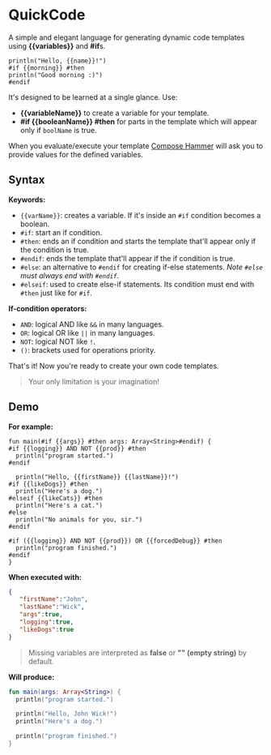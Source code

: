 # QuickCode
A simple and elegant language for generating dynamic code templates using **{{variables}}** and **#if**s.
```
println("Hello, {{name}}!")
#if {{morning}} #then
println("Good morning :)")
#endif
```

It's designed to be learned at a single glance. Use:
- **{{variableName}}** to create a variable for your template.
- **#if {{booleanName}} #then** for parts in the template which will appear only if `boolName` is true.

When you evaluate/execute your template [Compose Hammer](https://plugins.jetbrains.com/plugin/21912-compose-hammer) will ask
you to provide values for the defined variables.

## Syntax

**Keywords:**
- `{{varName}}`: creates a variable. If it's inside an `#if` condition becomes a boolean.
- `#if`: start an if condition.
- `#then`: ends an if condition and starts the template that'll appear only if the condition is true.
- `#endif`: ends the template that'll appear if the if condition is true.
- `#else`: an alternative to `#endif` for creating if-else statements. _Note `#else` must always end with `#endif`._
- `#elseif`: used to create else-if statements. Its condition must end with `#then` just like for `#if`.

**If-condition operators:**
- `AND`: logical AND like `&&` in many languages.
- `OR`: logical OR like `||` in many languages.
- `NOT`: logical NOT like `!`.
- `()`: brackets used for operations priority.

That's it! Now you're ready to create your own code templates.

> Your only limitation is your imagination!

## Demo

**For example:**

```
fun main(#if {{args}} #then args: Array<String>#endif) {
#if {{logging}} AND NOT {{prod}} #then
  println("program started.")
#endif

  println("Hello, {{firstName}} {{lastName}}!")
#if {{likeDogs}} #then
  println("Here's a dog.")
#elseif {{likeCats}} #then
  println("Here's a cat.")
#else
  println("No animals for you, sir.")
#endif

#if ({{logging}} AND NOT {{prod}}) OR {{forcedDebug}} #then
  println("program finished.")
#endif
}
```

**When executed with:**

```json
{
   "firstName":"John",
   "lastName":"Wick",
   "args":true,
   "logging":true,
   "likeDogs":true
}
```

> Missing variables are interpreted as **false** or **"" (empty string)** by default.

**Will produce:**

```kotlin
fun main(args: Array<String>) {
  println("program started.")

  println("Hello, John Wick!")
  println("Here's a dog.")

  println("program finished.")
}
```
